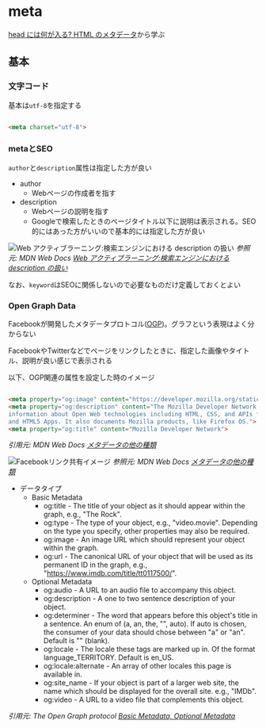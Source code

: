 # meta

[head には何が入る? HTML のメタデータ](https://developer.mozilla.org/ja/docs/Learn/HTML/Introduction_to_HTML/The_head_metadata_in_HTML)から学ぶ

## 基本

### 文字コード

基本は`utf-8`を指定する

```html

<meta charset="utf-8">
```

### metaとSEO

`author`と`description`属性は指定した方が良い

- author
  - Webページの作成者を指す
- description
  - Webページの説明を指す
  - Googleで検索したときのページタイトル以下に説明は表示される。SEO的にはあった方がいいので基本的には指定した方が良い

![Web アクティブラーニング:検索エンジンにおける description の扱い](https://mdn.mozillademos.org/files/16074/mdn-search-result.png)
_参照元: MDN Web Docs [Web アクティブラーニング:検索エンジンにおける description の扱い](https://developer.mozilla.org/ja/docs/Learn/HTML/Introduction_to_HTML/The_head_metadata_in_HTML#active_learning_the_descriptions_use_in_search_engines)_

なお、`keyword`はSEOに関係しないので必要なものだけ定義しておくとよい

### Open Graph Data

Facebookが開発したメタデータプロトコル([OGP](https://ogp.me/))。グラフという表現はよく分からない

FacebookやTwitterなどでページをリンクしたときに、指定した画像やタイトル、説明が良い感じで表示される

以下、OGP関連の属性を設定した時のイメージ

```html

<meta property="og:image" content="https://developer.mozilla.org/static/img/opengraph-logo.png">
<meta property="og:description" content="The Mozilla Developer Network (MDN) provides
information about Open Web technologies including HTML, CSS, and APIs for both Web sites
and HTML5 Apps. It also documents Mozilla products, like Firefox OS.">
<meta property="og:title" content="Mozilla Developer Network">
```

_引用元: MDN Web Docs [メタデータの他の種類](https://developer.mozilla.org/ja/docs/Learn/HTML/Introduction_to_HTML/The_head_metadata_in_HTML#other_types_of_metadata )_

![Facebookリンク共有イメージ](https://mdn.mozillademos.org/files/12349/facebook-output.png)
_参照元: MDN Web Docs [メタデータの他の種類](https://developer.mozilla.org/ja/docs/Learn/HTML/Introduction_to_HTML/The_head_metadata_in_HTML#other_types_of_metadata )_

- データタイプ
  - Basic Metadata
    - og:title - The title of your object as it should appear within the graph, e.g., "The Rock".
    - og:type - The type of your object, e.g., "video.movie". Depending on the type you specify, other properties may
      also be required.
    - og:image - An image URL which should represent your object within the graph.
    - og:url - The canonical URL of your object that will be used as its permanent ID in the graph,
      e.g., "https://www.imdb.com/title/tt0117500/".
  - Optional Metadata
    - og:audio - A URL to an audio file to accompany this object.
    - og:description - A one to two sentence description of your object.
    - og:determiner - The word that appears before this object's title in a sentence. An enum of (a, an, the, "", auto).
      If auto is chosen, the consumer of your data should chose between "a" or "an". Default is "" (blank).
    - og:locale - The locale these tags are marked up in. Of the format language_TERRITORY. Default is en_US.
    - og:locale:alternate - An array of other locales this page is available in.
    - og:site_name - If your object is part of a larger web site, the name which should be displayed for the overall
      site. e.g., "IMDb".
    - og:video - A URL to a video file that complements this object.
  
 _引用元: The Open Graph protocol [Basic Metadata, Optional Metadata](https://ogp.me/#metadata)_
